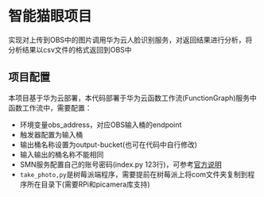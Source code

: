 # 智能猫眼项目
实现对上传到OBS中的图片调用华为云人脸识别服务，对返回结果进行分析，将分析结果以csv文件的格式返回到OBS中

## 项目配置
本项目基于华为云部署，本代码部署于华为云函数工作流(FunctionGraph)服务中
函数工作流中，需要配置：
* 环境变量obs_address，对应OBS输入桶的endpoint
* 触发器配置为输入桶
* 输出桶名称设置为output-bucket(也可在代码中自行修改)
* 输入输出的桶名称不能相同
* SMN服务配置自己的账号密码(index.py 123行)，可参考[官方说明](https://github.com/huaweicloudDocs/smn/blob/master/cn.zh-cn/SDK%E5%8F%82%E8%80%83/%E7%AE%80%E4%BB%8B.md)
* `take_photo,py`是树莓派端程序，需要提前在树莓派上将com文件夹复制到程序所在目录下(需要RPi和picamera库支持)
